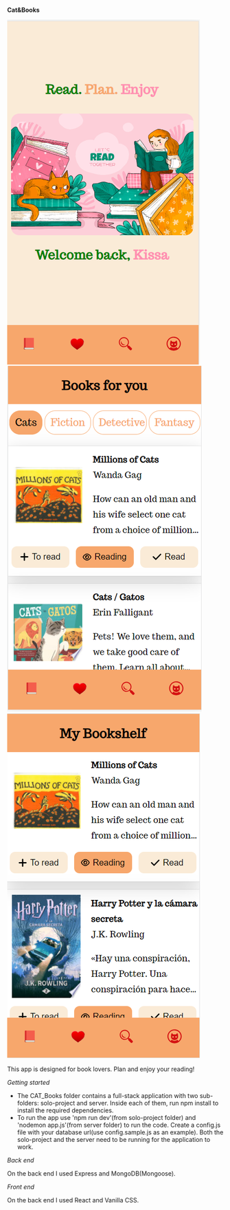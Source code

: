 **Cat&Books**

![screen](<./plan_picture/Screenshot%20(118).png>)
![screen](<./plan_picture/Screenshot%20(119).png>)
![screen](<./plan_picture/Screenshot%20(120).png>)

This app is designed for book lovers. Plan and enjoy your reading!

_Getting started_

- The CAT_Books folder contains a full-stack application with two sub-folders: solo-project and server. Inside each of them, run npm install to install the required dependencies.
- To run the app use 'npm run dev'(from solo-project folder) and 'nodemon app.js'(from server folder) to run the code.
  Create a config.js file with your database url(use config.sample.js as an example). Both the solo-project and the server need to be running for the application to work.

_Back end_

On the back end I used Express and MongoDB(Mongoose).

_Front end_

On the back end I used React and Vanilla CSS.
